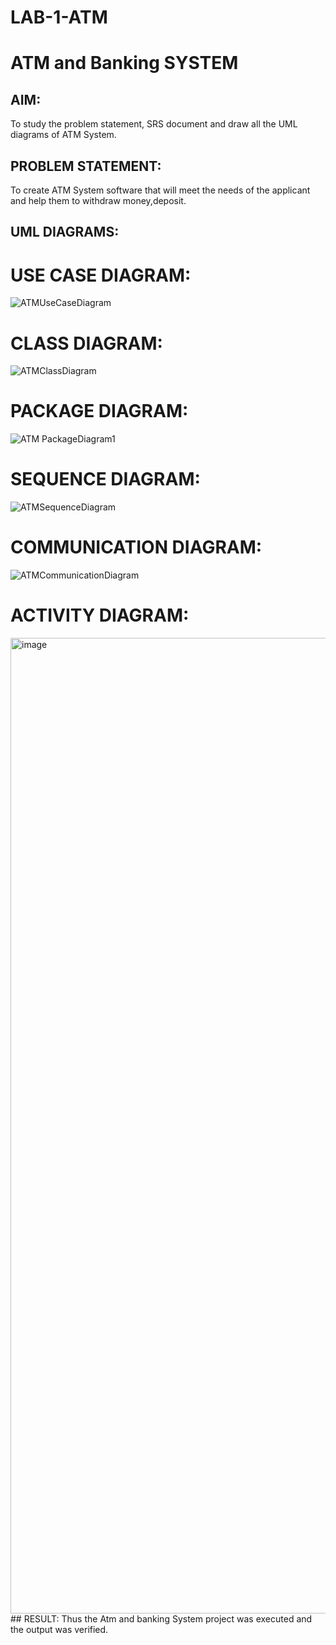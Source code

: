 # LAB-1-ATM
# ATM and Banking SYSTEM
## AIM: 
To study the problem statement, SRS document and draw all the UML diagrams of ATM
System.
## PROBLEM STATEMENT:
To create ATM System software that will meet the needs of the applicant and help them
to withdraw money,deposit.
## UML DIAGRAMS:
# USE CASE DIAGRAM:
![ATMUseCaseDiagram](https://github.com/user-attachments/assets/3a281cc7-f8d4-4031-aeaf-0d148b4386fa)
# CLASS DIAGRAM:
![ATMClassDiagram](https://github.com/user-attachments/assets/e519bccd-14f1-42e9-aba4-e0c546150f5f)
# PACKAGE DIAGRAM:
![ATM PackageDiagram1](https://github.com/user-attachments/assets/ac513ec6-d1c4-457c-9814-8919aeff18b6)
# SEQUENCE DIAGRAM:
![ATMSequenceDiagram](https://github.com/user-attachments/assets/fecf89f7-a73d-4b47-9d56-8ae2e7e97ea4)
# COMMUNICATION DIAGRAM:
![ATMCommunicationDiagram](https://github.com/user-attachments/assets/23c1f0af-f850-4095-825b-3b573eda77a9)
# ACTIVITY DIAGRAM:
<img width="1105" height="1561" alt="image" src="https://github.com/user-attachments/assets/c85ef0e0-12a6-4c27-bfcd-bfcc9239e2c2" />
## RESULT: 
Thus the Atm and banking System project was executed and the output was verified.
